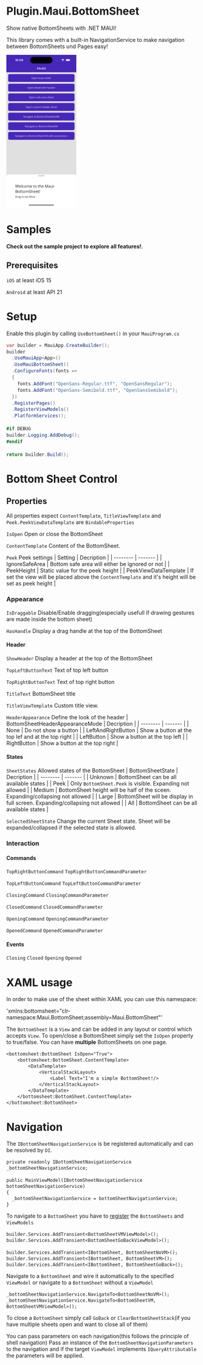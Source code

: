 # Plugin.Maui.BottomSheet
Show native BottomSheets with .NET MAUI!

This library comes with a built-in NavigationService to make navigation between BottomSheets und Pages easy!

<img src="screenshots/welcome.png?raw=true" height="400"/>

# Samples

<strong>Check out the sample project to explore all features!</strong>.

## Prerequisites

`iOS` at least iOS 15

`Android` at least API 21

# Setup

Enable this plugin by calling `UseBottomSheet()` in your `MauiProgram.cs`

```cs
var builder = MauiApp.CreateBuilder();
builder
  .UseMauiApp<App>()
  .UseMauiBottomSheet()
  .ConfigureFonts(fonts =>
  {
    fonts.AddFont("OpenSans-Regular.ttf", "OpenSansRegular");
    fonts.AddFont("OpenSans-Semibold.ttf", "OpenSansSemibold");
  })
  .RegisterPages()
  .RegisterViewModels()
  .PlatformServices();

#if DEBUG
builder.Logging.AddDebug();
#endif

return builder.Build();
```

# Bottom Sheet Control

## Properties
All properties expect `ContentTemplate`, `TitleViewTemplate` and `Peek.PeekViewDataTemplate` are `BindableProperties`

`IsOpen` Open or close the BottomSheet

`ContentTemplate` Content of the BottomSheet.

`Peek` Peek settings
| Setting    | Decription |
| -------- | ------- |
| IgnoreSafeArea  | Bottom safe area will either be ignored or not |
| PeekHeight | Static value for the peek height    |
| PeekViewDataTemplate    | If set the view will be placed above the `ContentTemplate` and it's height will be set as peek height  |

### Appearance

`IsDraggable` Disable/Enable dragging(especially usefull if drawing gestures are made inside the bottom sheet)

`HasHandle` Display a drag handle at the top of the BottomSheet

#### Header
`ShowHeader` Display a header at the top of the BottomSheet

`TopLeftButtonText` Text of top left button

`TopRightButtonText` Text of top right button

`TitleText` BottomSheet title

`TitleViewTemplate` Custom title view.

`HeaderAppearance` Define the look of the header
| BottomSheetHeaderAppearanceMode    | Decription |
| -------- | ------- |
| None  | Do not show a button |
| LeftAndRightButton | Show a button at the top lef and at the top right     |
| LeftButton    | Show a button at the top left    |
| RightButton    | Show a button at the top right    |

#### States
`SheetStates` Allowed states of the BottomSheet
| BottomSheetState    | Decription |
| -------- | ------- |
| Unknown  | BottomSheet can be all available states |
| Peek | Only `BottomSheet.Peek` is visible. Expanding not allowed     |
| Medium    | BottomSheet height will be half of the sceen. Expanding/collapsing not allowed    |
| Large    | BottomSheet will be display in full screen. Expanding/collapsing not allowed    |
| All    | BottomSheet can be all available states    |

`SelectedSheetState` Change the current Sheet state. Sheet will be expanded/collapsed if the selected state is allowed.

### Interaction

#### Commands
`TopRightButtonCommand` `TopRightButtonCommandParameter`

`TopLeftButtonCommand` `TopLeftButtonCommandParameter`

`ClosingCommand` `ClosingCommandParameter`

`ClosedCommand` `ClosedCommandParameter`

`OpeningCommand` `OpeningCommandParameter`

`OpenedCommand` `OpenedCommandParameter`

#### Events
`Closing`
`Closed`
`Opening`
`Opened`

# XAML usage

In order to make use of the sheet within XAML you can use this namespace:

'xmlns:bottomsheet="clr-namespace:Maui.BottomSheet;assembly=Maui.BottomSheet"'

The `BottomSheet` is a `View` and can be added in any layout or control which accepts `View`.
To open/close a BottomSheet simply set the `IsOpen` property to true/false. You can have <strong>multiple</strong> BottomSheets on one page.
```
<bottomsheet:BottomSheet IsOpen="True">
    <bottomsheet:BottomSheet.ContentTemplate>
        <DataTemplate>
            <VerticalStackLayout>
                <Label Text="I'm a simple BottomSheet!/>
            </VerticalStackLayout>
        </DataTemplate>
    </bottomsheet:BottomSheet.ContentTemplate>
</bottomsheet:BottomSheet>
```

# Navigation

The `IBottomSheetNavigationService` is be registered automatically and can be resolved by `DI`. 

```
private readonly IBottomSheetNavigationService _bottomSheetNavigationService;

public MainViewModel(IBottomSheetNavigationService bottomSheetNavigationService)
{
  _bottomSheetNavigationService = bottomSheetNavigationService;
}
```

To navigate to a `BottomSheet` you have to [register](https://learn.microsoft.com/en-us/dotnet/architecture/maui/dependency-injection) the `BottomSheets` and `ViewModels`
```
builder.Services.AddTransient<BottomSheetVMViewModel>();
builder.Services.AddTransient<BottomSheetGoBackViewModel>();

builder.Services.AddTransient<IBottomSheet, BottomSheetNoVM>();
builder.Services.AddTransient<IBottomSheet, BottomSheetVM>();
builder.Services.AddTransient<IBottomSheet, BottomSheetGoBack>();
```
Navigate to a `BottomSheet` and wire it automatically to the specified `ViewModel` or navigate to a `BottomSheet` without a `ViewModel`

```
_bottomSheetNavigationService.NavigateTo<BottomSheetNoVM>();
_bottomSheetNavigationService.NavigateTo<BottomSheetVM, BottomSheetVMViewModel>();
```
To close a `BottomSheet` simply call `GoBack` or `ClearBottomSheetStack`(if you have multiple sheets open and want to close all of them)

You can pass parameters on each navigation(this follows the principle of shell navigation)
Pass an instance of the `BottomSheetNavigationParameters` to the navigation and if the target `ViewModel` implements `IQueryAttributable` the parameters will be applied.


